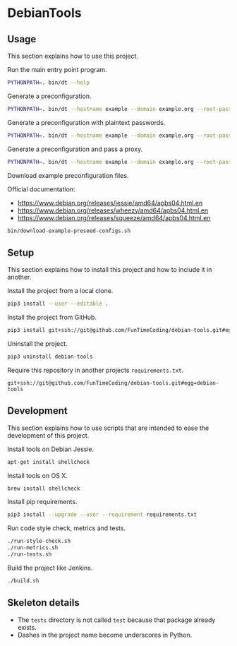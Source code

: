 # DebianTools

## Usage

This section explains how to use this project.

Run the main entry point program.

```sh
PYTHONPATH=. bin/dt --help
```

Generate a preconfiguration.

```sh
PYTHONPATH=. bin/dt --hostname example --domain example.org --root-password root --user-name example --user-password example --user-real-name "Example User" > preseed.cfg
```

Generate a preconfiguration with plaintext passwords.

```sh
PYTHONPATH=. bin/dt --hostname example --domain example.org --root-password root --user-name example --user-password example --user-real-name "Example User" --insecure > preseed.cfg
```

Generate a preconfiguration and pass a proxy.

```sh
PYTHONPATH=. bin/dt --hostname example --domain example.org --root-password root --user-name example --user-password example --user-real-name "Example User" --proxy http://proxy:8080 > preseed.cfg
```

Download example preconfiguration files.

Official documentation:
- https://www.debian.org/releases/jessie/amd64/apbs04.html.en
- https://www.debian.org/releases/wheezy/amd64/apbs04.html.en
- https://www.debian.org/releases/squeeze/amd64/apbs04.html.en

```sh
bin/download-example-preseed-configs.sh
```


## Setup

This section explains how to install this project and how to include it in another.

Install the project from a local clone.

```sh
pip3 install --user --editable .
```

Install the project from GitHub.

```sh
pip3 install git+ssh://git@github.com/FunTimeCoding/debian-tools.git#egg=debian-tools
```

Uninstall the project.

```sh
pip3 uninstall debian-tools
```

Require this repository in another projects `requirements.txt`.

```
git+ssh://git@github.com/FunTimeCoding/debian-tools.git#egg=debian-tools
```


## Development

This section explains how to use scripts that are intended to ease the development of this project.

Install tools on Debian Jessie.

```sh
apt-get install shellcheck
```

Install tools on OS X.

```sh
brew install shellcheck
```

Install pip requirements.

```sh
pip3 install --upgrade --user --requirement requirements.txt
```

Run code style check, metrics and tests.

```sh
./run-style-check.sh
./run-metrics.sh
./run-tests.sh
```

Build the project like Jenkins.

```sh
./build.sh
```


## Skeleton details

* The `tests` directory is not called `test` because that package already exists.
* Dashes in the project name become underscores in Python.
